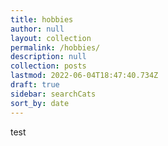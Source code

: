 ```yaml
---
title: hobbies
author: null
layout: collection
permalink: /hobbies/
description: null
collection: posts
lastmod: 2022-06-04T18:47:40.734Z
draft: true
sidebar: searchCats
sort_by: date
---
```

test
